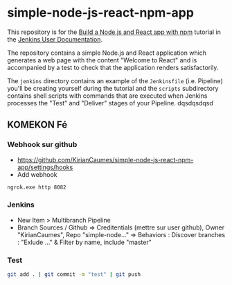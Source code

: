 # simple-node-js-react-npm-app

This repository is for the
[Build a Node.js and React app with npm](https://jenkins.io/doc/tutorials/build-a-node-js-and-react-app-with-npm/)
tutorial in the [Jenkins User Documentation](https://jenkins.io/doc/).

The repository contains a simple Node.js and React application which generates
a web page with the content "Welcome to React" and is accompanied by a test to
check that the application renders satisfactorily.

The `jenkins` directory contains an example of the `Jenkinsfile` (i.e. Pipeline)
you'll be creating yourself during the tutorial and the `scripts` subdirectory
contains shell scripts with commands that are executed when Jenkins processes
the "Test" and "Deliver" stages of your Pipeline.
dqsdqsdqsd


## KOMEKON Fé

### Webhook sur github
 * https://github.com/KirianCaumes/simple-node-js-react-npm-app/settings/hooks
 * Add webhook
```sh
ngrok.exe http 8082
```

### Jenkins
 * New Item > Multibranch Pipeline
 * Branch Sources / Github => Creditentials (mettre sur user github), Owner "KirianCaumes", Repo "simple-node..." => Behaviors : Discover branches : "Exlude ..." & Filter by name, include "master"
 
### Test

```sh
git add . | git commit -m "test" | git push
```